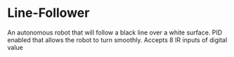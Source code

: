 # Line-Follower
An autonomous robot that will follow a black line over a white surface. 
PID enabled that allows the robot to turn smoothly.
Accepts 8 IR inputs of digital value
